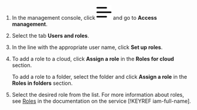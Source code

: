 1. In the management console, click ![](../_assets/ugly-sandwich.svg) and go to **Access management**.

1. Select the tab **Users and roles**.

1. In the line with the appropriate user name, click **Set up roles**.

1. To add a role to a cloud, click **Assign a role** in the **Roles for cloud <cloud name>** section.

    To add a role to a folder, select the folder and click **Assign a role** in the **Roles in folders** section.

1. Select the desired role from the list. For more information about roles, see [Roles](../iam/concepts/access-control/roles.md)  in the documentation on the service [!KEYREF iam-full-name].

